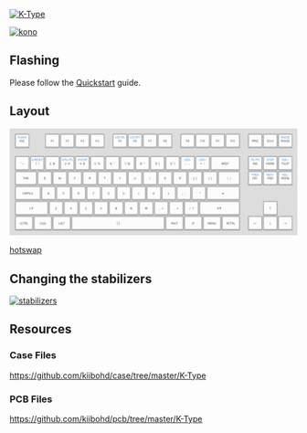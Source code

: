 [![K-Type](https://cdn.shopify.com/s/files/1/1994/3097/products/k-type-kono.jpg?v=1509060158)](https://input.club/k-type)

[![kono](https://cdn.shopify.com/s/files/1/0123/8935/1482/files/Join_Waitlist_on_Kono_large.png?v=1540928208 "Join Waitlist On Kono Store")](https://kono.store/products/k-type-mechanical-keyboard)

## Flashing

Please follow the [Quickstart](Quickstart.md) guide.

## Layout

![layout](../images/ktype-layout.png)


[hotswap](../Hotswap.md ':include')

## Changing the stabilizers

[![stabilizers](https://img.youtube.com/vi/AstfRUuIjOw/0.jpg)](https://www.youtube.com/watch?v=AstfRUuIjOw "K-Type Guide - Stabilizer Replacement")

## Resources

### Case Files

https://github.com/kiibohd/case/tree/master/K-Type

### PCB Files

https://github.com/kiibohd/pcb/tree/master/K-Type
